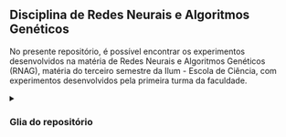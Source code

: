 ## Disciplina de Redes Neurais e Algoritmos Genéticos

No presente repositório, é possível encontrar os experimentos desenvolvidos na matéria de Redes Neurais e Algoritmos Genéticos (RNAG), matéria do terceiro semestre da Ilum - Escola de Ciência, com experimentos desenvolvidos pela primeira turma da faculdade.

<details><summary><h3>Glia do repositório</h3></summary>
  
  <br>
  
  > A organização das pastas e dos experimentos é descrita abaixo como forma de guiar o leitor, possibilitando um entendimento facilitado. Em linhas gerais, os arquivos estão organizados da seguinte maneira:
  
  - `AlgoritmosGenéticos` - pasta com os experimentos desenvolvidos no estudo de algoritmos genéticos, englobando as funções, constantes e classes necessárias, assim como os experimentos em si;
  - `RedesNeurais` - pasta com os experimentos desenvolvidos no estudo de redes neurais, englobando as funções, constantes e classes necessárias, assim como os experimentos em si;
  - `.gitignore` - arquivo que específica quais arquivos o Git não deve acompanhar. Por exemplo, em um momento de adicionar os arquivos por meio de um `git add .` para realizar um *commit*, quais arquivos não devem ser incluídos;
  - `LICENSE` - o arquivo de licença do repositório, estabelecendo as regras de utilização e modificação do repositório. Neste caso, a GNU General Public License v3.0, licença de código aberto;
  - `ReadMe.md` - arquivo escrito em *MarkDown*, ou seja, em linguagem de marcador de texto, que explica a estrutura do repositório. O arquivo que permite esta leitura;
  - `experimento_template.ipynb` - template para utilização no desenvolvimento dos experimentos em *Jupyter notebook*, permitindo a inserção de códigos em *Python* e células de *MarkDown*.
  
</details>